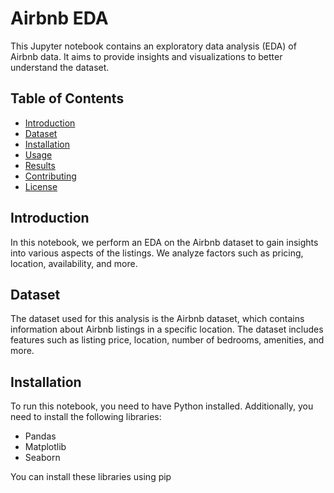 # Airbnb EDA

This Jupyter notebook contains an exploratory data analysis (EDA) of Airbnb data. It aims to provide insights and visualizations to better understand the dataset.

## Table of Contents

- [Introduction](#introduction)
- [Dataset](#dataset)
- [Installation](#installation)
- [Usage](#usage)
- [Results](#results)
- [Contributing](#contributing)
- [License](#license)

## Introduction

In this notebook, we perform an EDA on the Airbnb dataset to gain insights into various aspects of the listings. We analyze factors such as pricing, location, availability, and more.

## Dataset

The dataset used for this analysis is the Airbnb dataset, which contains information about Airbnb listings in a specific location. The dataset includes features such as listing price, location, number of bedrooms, amenities, and more.

## Installation

To run this notebook, you need to have Python installed. Additionally, you need to install the following libraries:

- Pandas
- Matplotlib
- Seaborn

You can install these libraries using pip
